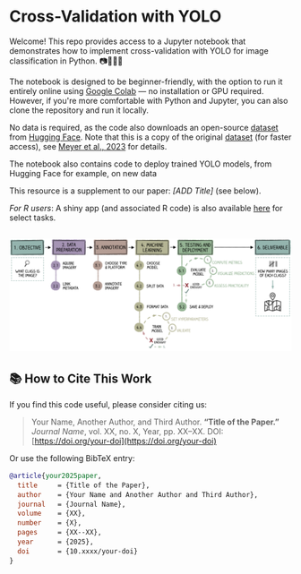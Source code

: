 # Cross-Validation with YOLO


Welcome! This repo provides access to a Jupyter notebook that demonstrates how to implement cross-validation with YOLO for image classification in Python. 📷🌊🐙🤖

The notebook is designed to be beginner-friendly, with the option to run it entirely online using [Google Colab](https://colab.research.google.com/github/CGame1/Img_classificaton_guide/blob/main/notebooks/CrossVal_with_Yolo_colab.ipynb) — no installation or GPU required. However, if you're more comfortable with Python and Jupyter, you can also clone the repository and run it locally. 

No data is required, as the code also downloads an open-source [dataset](https://huggingface.co/datasets/CGame1/schulz_bank_biotopes) from [Hugging Face](https://huggingface.co/). Note that this is a copy of the original [dataset](https://doi.pangaea.de/10.1594/PANGAEA.949920) (for faster access), see [Meyer et al., 2023](https://www.sciencedirect.com/science/article/pii/S0967063722002333#da0010) for details.

The notebook also contains code to deploy trained YOLO models, from Hugging Face for example, on new data 

This resource is a supplement to our paper: _[ADD Title]_ (see below).


*For R users*: A shiny app (and associated R code) is also available [here](https://github.com/Npiechaud/Benthic-Images-CV/tree/main/shiny_app) for select tasks.

![Classification workflow](https://github.com/CGame1/Img_classificaton_guide/blob/main/docs/workflow.png?raw=true)
---


## 📚 How to Cite This Work


If you find this code useful, please consider citing us:

> Your Name, Another Author, and Third Author. **“Title of the Paper.”** *Journal Name*, vol. XX, no. X, Year, pp. XX–XX. DOI: [https://doi.org/your-doi](https://doi.org/your-doi)

Or use the following BibTeX entry:

```bibtex
@article{your2025paper,
  title     = {Title of the Paper},
  author    = {Your Name and Another Author and Third Author},
  journal   = {Journal Name},
  volume    = {XX},
  number    = {X},
  pages     = {XX--XX},
  year      = {2025},
  doi       = {10.xxxx/your-doi}
}

